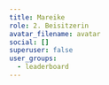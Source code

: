 ```yaml
---
title: Mareike
role: 2. Beisitzerin
avatar_filename: avatar
social: []
superuser: false
user_groups:
  - leaderboard
---
```

